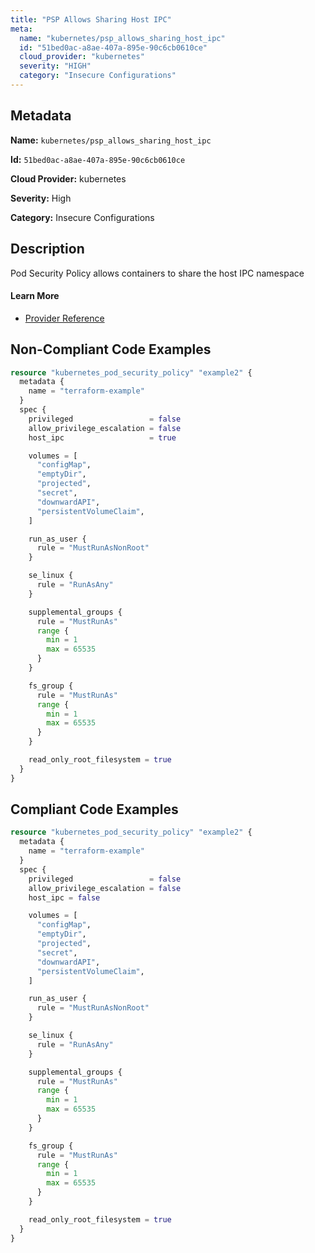 ```yaml
---
title: "PSP Allows Sharing Host IPC"
meta:
  name: "kubernetes/psp_allows_sharing_host_ipc"
  id: "51bed0ac-a8ae-407a-895e-90c6cb0610ce"
  cloud_provider: "kubernetes"
  severity: "HIGH"
  category: "Insecure Configurations"
---
```


## Metadata
**Name:** `kubernetes/psp_allows_sharing_host_ipc`

**Id:** `51bed0ac-a8ae-407a-895e-90c6cb0610ce`

**Cloud Provider:** kubernetes

**Severity:** High

**Category:** Insecure Configurations

## Description
Pod Security Policy allows containers to share the host IPC namespace

#### Learn More

 - [Provider Reference](https://registry.terraform.io/providers/hashicorp/kubernetes/latest/docs/resources/pod_security_policy#host_ipc)

## Non-Compliant Code Examples
```terraform
resource "kubernetes_pod_security_policy" "example2" {
  metadata {
    name = "terraform-example"
  }
  spec {
    privileged                 = false
    allow_privilege_escalation = false
    host_ipc                   = true

    volumes = [
      "configMap",
      "emptyDir",
      "projected",
      "secret",
      "downwardAPI",
      "persistentVolumeClaim",
    ]

    run_as_user {
      rule = "MustRunAsNonRoot"
    }

    se_linux {
      rule = "RunAsAny"
    }

    supplemental_groups {
      rule = "MustRunAs"
      range {
        min = 1
        max = 65535
      }
    }

    fs_group {
      rule = "MustRunAs"
      range {
        min = 1
        max = 65535
      }
    }

    read_only_root_filesystem = true
  }
}

```

## Compliant Code Examples
```terraform
resource "kubernetes_pod_security_policy" "example2" {
  metadata {
    name = "terraform-example"
  }
  spec {
    privileged                 = false
    allow_privilege_escalation = false
    host_ipc = false

    volumes = [
      "configMap",
      "emptyDir",
      "projected",
      "secret",
      "downwardAPI",
      "persistentVolumeClaim",
    ]

    run_as_user {
      rule = "MustRunAsNonRoot"
    }

    se_linux {
      rule = "RunAsAny"
    }

    supplemental_groups {
      rule = "MustRunAs"
      range {
        min = 1
        max = 65535
      }
    }

    fs_group {
      rule = "MustRunAs"
      range {
        min = 1
        max = 65535
      }
    }

    read_only_root_filesystem = true
  }
}

```